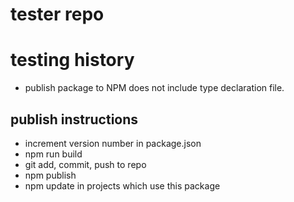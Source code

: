 # tester repo
# testing history
* publish package to NPM does not include type declaration file.

## publish instructions
* increment version number in package.json
* npm run build
* git add, commit, push to repo
* npm publish
* npm update in projects which use this package

